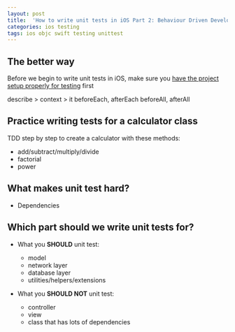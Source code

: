 ```yaml
---
layout: post
title:  'How to write unit tests in iOS Part 2: Behaviour Driven Development (BDD)'
categories: ios testing
tags: ios objc swift testing unittest
---
```


## The better way

Before we begin to write unit tests in iOS, make sure you [have the project setup properly for testing](/ios/testing/2016/07/24/how-to-setup-testing-for-new-ios-project) first

describe > context > it
beforeEach, afterEach
beforeAll, afterAll

## Practice writing tests for a calculator class

TDD step by step to create a calculator with these methods:
* add/subtract/multiply/divide
* factorial
* power

## What makes unit test hard?

* Dependencies

## Which part should we write unit tests for?

* What you **SHOULD** unit test:
  * model
  * network layer
  * database layer
  * utilities/helpers/extensions

* What you **SHOULD NOT** unit test:
  * controller
  * view
  * class that has lots of dependencies
